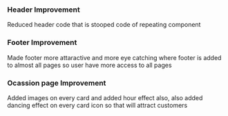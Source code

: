 ### Header Improvement

Reduced header code that is stooped code of repeating component 

### Footer Improvement

Made footer more attaractive and more eye catching where footer is added to almost all pages so user have more access to all pages 

### Ocassion page Improvement 

Added images on every card and added hour effect also, also added dancing effect on every card icon so that will attract customers

